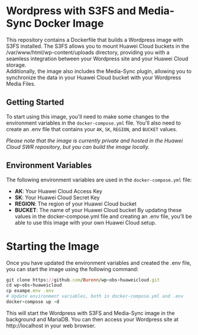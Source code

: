 # Wordpress with S3FS and Media-Sync Docker Image
This repository contains a Dockerfile that builds a Wordpress image with S3FS installed. The S3FS allows you to mount Huawei Cloud buckets in the /var/www/html/wp-content/uploads directory, providing you with a seamless integration between your Wordpress site and your Huawei Cloud storage.\
Additionally, the image also includes the Media-Sync plugin, allowing you to synchronize the data in your Huawei Cloud bucket with your Wordpress Media Files.

## Getting Started
To start using this image, you'll need to make some changes to the environment variables in the `docker-compose.yml` file. You'll also need to create an .env file that contains your `AK`, `SK`, `REGION`, and `BUCKET` values.

_Please note that the image is currently private and hosted in the Huawei Cloud SWR repository, but you can build the image locally._

## Environment Variables
The following environment variables are used in the `docker-compose.yml` file:

- **AK**: Your Huawei Cloud Access Key
- **SK**: Your Huawei Cloud Secret Key
- **REGION**: The region of your Huawei Cloud bucket
- **BUCKET**: The name of your Huawei Cloud bucket
By updating these values in the docker-compose.yml file and creating an .env file, you'll be able to use this image with your own Huawei Cloud setup. 
# Starting the Image
Once you have updated the environment variables and created the .env file, you can start the image using the following command:
```ruby
git clone https://github.com/Buronn/wp-obs-huaweicloud.git
cd wp-obs-huaweicloud
cp exampe.env .env
# Update environment variables, both in docker-compose.yml and .env
docker-compose up -d
```
This will start the Wordpress with S3FS and Media-Sync image in the background and MariaDB. You can then access your Wordpress site at http://localhost in your web browser.
